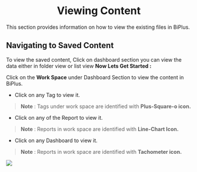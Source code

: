 


<center><h1>Viewing Content</h1></center>

This section provides information on how to view the existing files in BiPlus.

## Navigating to Saved Content 

To view the saved content, Click on dashboard section you can view the data either in folder view or list view
**Now Lets Get Started :**

Click on the **Work Space** under Dashboard Section to view the content in BiPlus.

- Click on any Tag to view it.
> **Note** : Tags under work space are identified with **Plus-Square-o icon.**

- Click on any of the Report to view it.
> **Note** : Reports in work space are identified with **Line-Chart Icon.**

- Click on any Dashboard to view it.
> **Note** : Reports in work space are identified with **Tachometer icon.**

![
](https://raw.githubusercontent.com/sv18042016/fp1/acecb4718f4fcc87c3245fbb9a955c19c1bf9370/images/view_list1.png)


<!--stackedit_data:
eyJoaXN0b3J5IjpbMTE5NTI1MzUxMSw3MDE0NzkwNDIsMTUzNj
Q2OTI0OCwtNzk0MzM5MzE0LDE0NjQ3NDgyNDAsLTgwMDg2NzM4
NCw0OTc5NjMwMjksMTAwNjg4MDg2NiwxMjg0NTc0NDU3LDIwMD
ExNjI5NzgsLTExMDEwODg5NzIsMTU3Mzk0NTU3MF19
-->